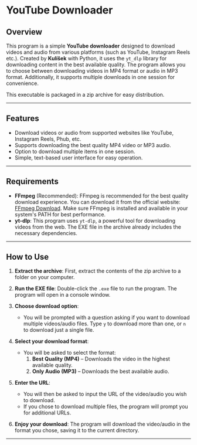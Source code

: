 # YouTube Downloader

## Overview

This program is a simple **YouTube downloader** designed to download videos and audio from various platforms (such as YouTube, Instagram Reels etc.). Created by **Kulíšek** with Python, it uses the `yt_dlp` library for downloading content in the best available quality. The program allows you to choose between downloading videos in MP4 format or audio in MP3 format. Additionally, it supports multiple downloads in one session for convenience.

This executable is packaged in a zip archive for easy distribution.

---

## Features

- Download videos or audio from supported websites like YouTube, Instagram Reels, Phub, etc.
- Supports downloading the best quality MP4 video or MP3 audio.
- Option to download multiple items in one session.
- Simple, text-based user interface for easy operation.

---

## Requirements

- **FFmpeg** (Recommended): FFmpeg is recommended for the best quality download experience. You can download it from the official website: [FFmpeg Download](https://ffmpeg.org/download.html). Make sure FFmpeg is installed and available in your system's PATH for best performance.
- **yt-dlp**: This program uses `yt-dlp`, a powerful tool for downloading videos from the web. The EXE file in the archive already includes the necessary dependencies.

---

## How to Use

1. **Extract the archive**: First, extract the contents of the zip archive to a folder on your computer.
   
2. **Run the EXE file**: Double-click the `.exe` file to run the program. The program will open in a console window.

3. **Choose download option**:
   - You will be prompted with a question asking if you want to download multiple videos/audio files. Type `y` to download more than one, or `n` to download just a single file.
   
4. **Select your download format**:
   - You will be asked to select the format:
     1. **Best Quality (MP4)** – Downloads the video in the highest available quality.
     2. **Only Audio (MP3)** – Downloads the best available audio.

5. **Enter the URL**:
   - You will then be asked to input the URL of the video/audio you wish to download.
   - If you chose to download multiple files, the program will prompt you for additional URLs.

6. **Enjoy your download**: The program will download the video/audio in the format you chose, saving it to the current directory.

---

